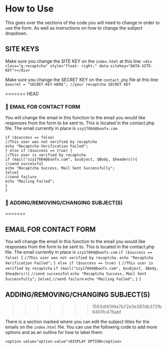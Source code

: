 # How to Use

This goes over the sections of the code you will need to change in order to use the form. As well as instructions on how to change the subject dropdown.

## SITE KEYS

Make sure you change the SITE KEY on the `index.html` at this line:
`<div class="g-recaptcha" style="float: right;" data-sitekey="DATA-SITE-KEY"></div>`

Make sure you change the SECRET KEY on the `contact.php` file at this line:
`$secret = "SECRET-KEY-HERE"; //your recaptcha SECRET KEY`

<<<<<<< HEAD
### 📧 EMAIL FOR CONTACT FORM

You will change the email in this function to the email you would like responses from the form to be sent to. This is located in the contact.php file. The email currently in place is `szy17604@boofx.com`

    if ($success == false)
    //This user was not verified by recaptcha
    echo "Recaptcha Verification Failed";
    } else if ($success == true) {
    //This user is verified by recaptcha
    if (mail("szy17604@boofx.com", $subject, $Body, $headers)){
    //send successful
    echo "Recaptcha Success, Mail Sent Successfully";
    }else{
    //send failure
    echo "Mailing Failed";
    }
    }

### 🔁 ADDING/REMOVING/CHANGING SUBJECT(S)
=======
## EMAIL FOR CONTACT FORM

You will change the email in this function to the email you would like responses from the form to be sent to. This is located in the contact.php file. The email currently in place is `szy17604@boofx.com`
`if ($success == false) {`
`//This user was not verified by recaptcha.`
`echo "Recaptcha Verification Failed";`
`} else if ($success == true) {`
`//This user is verified by recaptcha`
`if (mail("szy17604@boofx.com", $subject, $Body, $headers)){`
`//send successful`
`echo "Recaptcha Success, Mail Sent Successfully";`
`}else{`
`//send failure`
`echo "Mailing Failed";`
`}`
`}`

## ADDING/REMOVING/CHANGING SUBJECT(S)
>>>>>>> 1593df4199a7b72e3e387db372fb9401fc476abf

There is a section marked where you can edit the subject titles for the emails on the `index.html` file. You can use the following code to add more options and as an outline for how to label them:

`<option value="option-value">DISPLAY OPTION</option>`
